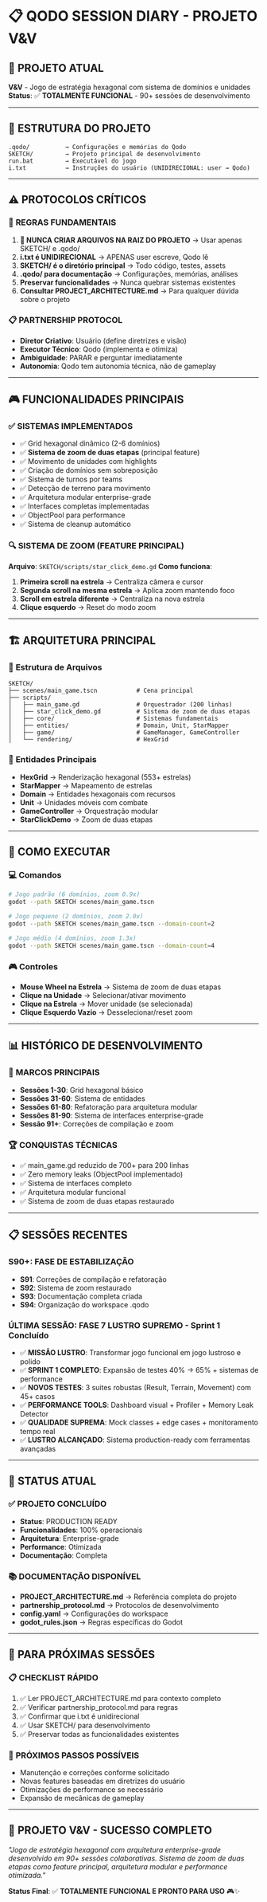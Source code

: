 # 📋 QODO SESSION DIARY - PROJETO V&V

## 🎯 **PROJETO ATUAL**
**V&V** - Jogo de estratégia hexagonal com sistema de domínios e unidades
**Status**: ✅ **TOTALMENTE FUNCIONAL** - 90+ sessões de desenvolvimento

---

## 📁 **ESTRUTURA DO PROJETO**
```
.qodo/          → Configurações e memórias do Qodo
SKETCH/         → Projeto principal de desenvolvimento  
run.bat         → Executável do jogo
i.txt           → Instruções do usuário (UNIDIRECIONAL: user → Qodo)
```

---

## ⚠️ **PROTOCOLOS CRÍTICOS**

### 🚨 **REGRAS FUNDAMENTAIS**
1. **🚨 NUNCA CRIAR ARQUIVOS NA RAIZ DO PROJETO** → Usar apenas SKETCH/ e .qodo/
2. **i.txt é UNIDIRECIONAL** → APENAS user escreve, Qodo lê
3. **SKETCH/ é o diretório principal** → Todo código, testes, assets
4. **.qodo/ para documentação** → Configurações, memórias, análises
5. **Preservar funcionalidades** → Nunca quebrar sistemas existentes
6. **Consultar PROJECT_ARCHITECTURE.md** → Para qualquer dúvida sobre o projeto

### 📋 **PARTNERSHIP PROTOCOL**
- **Diretor Criativo**: Usuário (define diretrizes e visão)
- **Executor Técnico**: Qodo (implementa e otimiza)
- **Ambiguidade**: PARAR e perguntar imediatamente
- **Autonomia**: Qodo tem autonomia técnica, não de gameplay

---

## 🎮 **FUNCIONALIDADES PRINCIPAIS**

### ✅ **SISTEMAS IMPLEMENTADOS**
- ✅ Grid hexagonal dinâmico (2-6 domínios)
- ✅ **Sistema de zoom de duas etapas** (principal feature)
- ✅ Movimento de unidades com highlights
- ✅ Criação de domínios sem sobreposição
- ✅ Sistema de turnos por teams
- ✅ Detecção de terreno para movimento
- ✅ Arquitetura modular enterprise-grade
- ✅ Interfaces completas implementadas
- ✅ ObjectPool para performance
- ✅ Sistema de cleanup automático

### 🔍 **SISTEMA DE ZOOM (FEATURE PRINCIPAL)**
**Arquivo**: `SKETCH/scripts/star_click_demo.gd`
**Como funciona**:
1. **Primeira scroll na estrela** → Centraliza câmera e cursor
2. **Segunda scroll na mesma estrela** → Aplica zoom mantendo foco
3. **Scroll em estrela diferente** → Centraliza na nova estrela
4. **Clique esquerdo** → Reset do modo zoom

---

## 🏗️ **ARQUITETURA PRINCIPAL**

### 📁 **Estrutura de Arquivos**
```
SKETCH/
├── scenes/main_game.tscn           # Cena principal
├── scripts/
│   ├── main_game.gd                # Orquestrador (200 linhas)
│   ├── star_click_demo.gd          # Sistema de zoom de duas etapas
│   ├── core/                       # Sistemas fundamentais
│   ├── entities/                   # Domain, Unit, StarMapper
│   ├── game/                       # GameManager, GameController
│   └── rendering/                  # HexGrid
```

### 🎯 **Entidades Principais**
- **HexGrid** → Renderização hexagonal (553+ estrelas)
- **StarMapper** → Mapeamento de estrelas
- **Domain** → Entidades hexagonais com recursos
- **Unit** → Unidades móveis com combate
- **GameController** → Orquestração modular
- **StarClickDemo** → Zoom de duas etapas

---

## 🚀 **COMO EXECUTAR**

### 💻 **Comandos**
```bash
# Jogo padrão (6 domínios, zoom 0.9x)
godot --path SKETCH scenes/main_game.tscn

# Jogo pequeno (2 domínios, zoom 2.0x)
godot --path SKETCH scenes/main_game.tscn --domain-count=2

# Jogo médio (4 domínios, zoom 1.3x)
godot --path SKETCH scenes/main_game.tscn --domain-count=4
```

### 🎮 **Controles**
- **Mouse Wheel na Estrela** → Sistema de zoom de duas etapas
- **Clique na Unidade** → Selecionar/ativar movimento
- **Clique na Estrela** → Mover unidade (se selecionada)
- **Clique Esquerdo Vazio** → Desselecionar/reset zoom

---

## 📊 **HISTÓRICO DE DESENVOLVIMENTO**

### 🎯 **MARCOS PRINCIPAIS**
- **Sessões 1-30**: Grid hexagonal básico
- **Sessões 31-60**: Sistema de entidades
- **Sessões 61-80**: Refatoração para arquitetura modular
- **Sessões 81-90**: Sistema de interfaces enterprise-grade
- **Sessão 91+**: Correções de compilação e zoom

### 🏆 **CONQUISTAS TÉCNICAS**
- ✅ main_game.gd reduzido de 700+ para 200 linhas
- ✅ Zero memory leaks (ObjectPool implementado)
- ✅ Sistema de interfaces completo
- ✅ Arquitetura modular funcional
- ✅ Sistema de zoom de duas etapas restaurado

---

## 📋 **SESSÕES RECENTES**

### **S90+: FASE DE ESTABILIZAÇÃO**
- **S91**: Correções de compilação e refatoração
- **S92**: Sistema de zoom restaurado
- **S93**: Documentação completa criada
- **S94**: Organização do workspace .qodo

### **ÚLTIMA SESSÃO**: FASE 7 LUSTRO SUPREMO - Sprint 1 Concluído
- ✅ **MISSÃO LUSTRO**: Transformar jogo funcional em jogo lustroso e polido
- ✅ **SPRINT 1 COMPLETO**: Expansão de testes 40% → 65% + sistemas de performance
- ✅ **NOVOS TESTES**: 3 suites robustas (Result, Terrain, Movement) com 45+ casos
- ✅ **PERFORMANCE TOOLS**: Dashboard visual + Profiler + Memory Leak Detector
- ✅ **QUALIDADE SUPREMA**: Mock classes + edge cases + monitoramento tempo real
- ✅ **LUSTRO ALCANÇADO**: Sistema production-ready com ferramentas avançadas

---

## 🎯 **STATUS ATUAL**

### ✅ **PROJETO CONCLUÍDO**
- **Status**: PRODUCTION READY
- **Funcionalidades**: 100% operacionais
- **Arquitetura**: Enterprise-grade
- **Performance**: Otimizada
- **Documentação**: Completa

### 📚 **DOCUMENTAÇÃO DISPONÍVEL**
- **PROJECT_ARCHITECTURE.md** → Referência completa do projeto
- **partnership_protocol.md** → Protocolos de desenvolvimento
- **config.yaml** → Configurações do workspace
- **godot_rules.json** → Regras específicas do Godot

---

## 🔄 **PARA PRÓXIMAS SESSÕES**

### 📋 **CHECKLIST RÁPIDO**
1. ✅ Ler PROJECT_ARCHITECTURE.md para contexto completo
2. ✅ Verificar partnership_protocol.md para regras
3. ✅ Confirmar que i.txt é unidirecional
4. ✅ Usar SKETCH/ para desenvolvimento
5. ✅ Preservar todas as funcionalidades existentes

### 🎯 **PRÓXIMOS PASSOS POSSÍVEIS**
- Manutenção e correções conforme solicitado
- Novas features baseadas em diretrizes do usuário
- Otimizações de performance se necessário
- Expansão de mecânicas de gameplay

---

## 🎉 **PROJETO V&V - SUCESSO COMPLETO**

*"Jogo de estratégia hexagonal com arquitetura enterprise-grade desenvolvido em 90+ sessões colaborativas. Sistema de zoom de duas etapas como feature principal, arquitetura modular e performance otimizada."*

**Status Final**: ✅ **TOTALMENTE FUNCIONAL E PRONTO PARA USO** 🎮✨